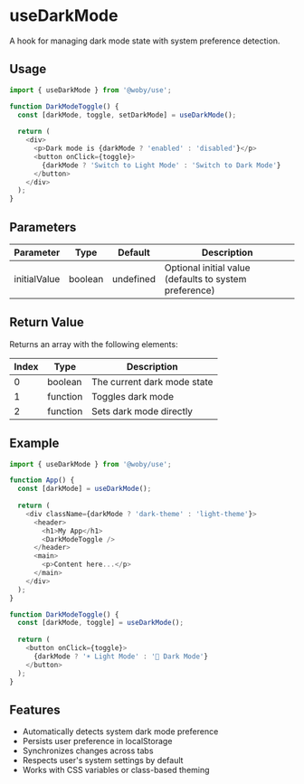 # useDarkMode

A hook for managing dark mode state with system preference detection.

## Usage

```javascript
import { useDarkMode } from '@woby/use';

function DarkModeToggle() {
  const [darkMode, toggle, setDarkMode] = useDarkMode();
  
  return (
    <div>
      <p>Dark mode is {darkMode ? 'enabled' : 'disabled'}</p>
      <button onClick={toggle}>
        {darkMode ? 'Switch to Light Mode' : 'Switch to Dark Mode'}
      </button>
    </div>
  );
}
```

## Parameters

| Parameter | Type | Default | Description |
|-----------|------|---------|-------------|
| initialValue | boolean | undefined | Optional initial value (defaults to system preference) |

## Return Value

Returns an array with the following elements:

| Index | Type | Description |
|-------|------|-------------|
| 0 | boolean | The current dark mode state |
| 1 | function | Toggles dark mode |
| 2 | function | Sets dark mode directly |

## Example

```javascript
import { useDarkMode } from '@woby/use';

function App() {
  const [darkMode] = useDarkMode();
  
  return (
    <div className={darkMode ? 'dark-theme' : 'light-theme'}>
      <header>
        <h1>My App</h1>
        <DarkModeToggle />
      </header>
      <main>
        <p>Content here...</p>
      </main>
    </div>
  );
}

function DarkModeToggle() {
  const [darkMode, toggle] = useDarkMode();
  
  return (
    <button onClick={toggle}>
      {darkMode ? '☀️ Light Mode' : '🌙 Dark Mode'}
    </button>
  );
}
```

## Features

- Automatically detects system dark mode preference
- Persists user preference in localStorage
- Synchronizes changes across tabs
- Respects user's system settings by default
- Works with CSS variables or class-based theming